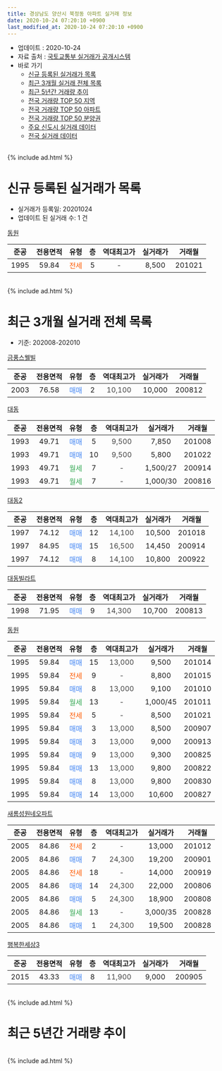 ```yaml
---
title: 경상남도 양산시 북정동 아파트 실거래 정보
date: 2020-10-24 07:20:10 +0900
last_modified_at: 2020-10-24 07:20:10 +0900
---
```


* 업데이트 : 2020-10-24
* 자료 출처 : [국토교통부 실거래가 공개시스템](http://rt.molit.go.kr)
* 바로 가기
    * [신규 등록된 실거래가 목록](#신규-등록된-실거래가-목록)
    * [최근 3개월 실거래 전체 목록](#최근-3개월-실거래-전체-목록)
    * [최근 5년간 거래량 추이](#최근-5년간-거래량-추이)
    * [전국 거래량 TOP 50 지역](https://inasie.github.io/apt-trade-info/최근-3개월-전국에서-가장-거래가-많이-발생한-지역)
    * [전국 거래량 TOP 50 아파트](https://inasie.github.io/apt-trade-info/최근-3개월-전국에서-가장-거래가-많이-발생한-아파트)
    * [전국 거래량 TOP 50 분양권](https://inasie.github.io/apt-trade-info/최근-3개월-전국에서-가장-거래가-많이-발생한-분양권)
    * [주요 신도시 실거래 데이터](https://inasie.github.io/apt-trade-info/주요-신도시)
    * [전국 실거래 데이터](https://inasie.github.io/apt-trade-info/전국)
<br>
{% include ad.html %}
<br>

# 신규 등록된 실거래가 목록
* 실거래가 등록일: 20201024
* 업데이트 된 실거래 수: 1 건


[동원](https://search.naver.com/search.naver?query=%EA%B2%BD%EC%83%81%EB%82%A8%EB%8F%84+%EC%96%91%EC%82%B0%EC%8B%9C+%EB%B6%81%EC%A0%95%EB%8F%99+%EB%8F%99%EC%9B%90)

|준공|전용면적|유형|층|역대최고가|실거래가|거래월|
|:---:|:---:|:---:|:---:|:---:|:---:|:---:|
|1995|59.84|<span style="color:#ff5a00">전세</span>|5|<span style="color:#444444">-</span>|8,500|201021|


<br>
{% include ad.html %}
<br>

# 최근 3개월 실거래 전체 목록
* 기준: 202008-202010


[금풍스웰빌](https://search.naver.com/search.naver?query=%EA%B2%BD%EC%83%81%EB%82%A8%EB%8F%84+%EC%96%91%EC%82%B0%EC%8B%9C+%EB%B6%81%EC%A0%95%EB%8F%99+%EA%B8%88%ED%92%8D%EC%8A%A4%EC%9B%B0%EB%B9%8C)

|준공|전용면적|유형|층|역대최고가|실거래가|거래월|
|:---:|:---:|:---:|:---:|:---:|:---:|:---:|
|2003|76.58|<span style="color:#4285f3">매매</span>|2|<span style="color:#444444">10,100</span>|10,000|200812|

[대동](https://search.naver.com/search.naver?query=%EA%B2%BD%EC%83%81%EB%82%A8%EB%8F%84+%EC%96%91%EC%82%B0%EC%8B%9C+%EB%B6%81%EC%A0%95%EB%8F%99+%EB%8C%80%EB%8F%99)

|준공|전용면적|유형|층|역대최고가|실거래가|거래월|
|:---:|:---:|:---:|:---:|:---:|:---:|:---:|
|1993|49.71|<span style="color:#4285f3">매매</span>|5|<span style="color:#444444">9,500</span>|7,850|201008|
|1993|49.71|<span style="color:#4285f3">매매</span>|10|<span style="color:#444444">9,500</span>|5,800|201022|
|1993|49.71|<span style="color:#34a853">월세</span>|7|<span style="color:#444444">-</span>|1,500/27|200914|
|1993|49.71|<span style="color:#34a853">월세</span>|7|<span style="color:#444444">-</span>|1,000/30|200816|

[대동2](https://search.naver.com/search.naver?query=%EA%B2%BD%EC%83%81%EB%82%A8%EB%8F%84+%EC%96%91%EC%82%B0%EC%8B%9C+%EB%B6%81%EC%A0%95%EB%8F%99+%EB%8C%80%EB%8F%992)

|준공|전용면적|유형|층|역대최고가|실거래가|거래월|
|:---:|:---:|:---:|:---:|:---:|:---:|:---:|
|1997|74.12|<span style="color:#4285f3">매매</span>|12|<span style="color:#444444">14,100</span>|10,500|201018|
|1997|84.95|<span style="color:#4285f3">매매</span>|15|<span style="color:#444444">16,500</span>|14,450|200914|
|1997|74.12|<span style="color:#4285f3">매매</span>|8|<span style="color:#444444">14,100</span>|10,800|200922|

[대동빌라트](https://search.naver.com/search.naver?query=%EA%B2%BD%EC%83%81%EB%82%A8%EB%8F%84+%EC%96%91%EC%82%B0%EC%8B%9C+%EB%B6%81%EC%A0%95%EB%8F%99+%EB%8C%80%EB%8F%99%EB%B9%8C%EB%9D%BC%ED%8A%B8)

|준공|전용면적|유형|층|역대최고가|실거래가|거래월|
|:---:|:---:|:---:|:---:|:---:|:---:|:---:|
|1998|71.95|<span style="color:#4285f3">매매</span>|9|<span style="color:#444444">14,300</span>|10,700|200813|

[동원](https://search.naver.com/search.naver?query=%EA%B2%BD%EC%83%81%EB%82%A8%EB%8F%84+%EC%96%91%EC%82%B0%EC%8B%9C+%EB%B6%81%EC%A0%95%EB%8F%99+%EB%8F%99%EC%9B%90)

|준공|전용면적|유형|층|역대최고가|실거래가|거래월|
|:---:|:---:|:---:|:---:|:---:|:---:|:---:|
|1995|59.84|<span style="color:#4285f3">매매</span>|15|<span style="color:#444444">13,000</span>|9,500|201014|
|1995|59.84|<span style="color:#ff5a00">전세</span>|9|<span style="color:#444444">-</span>|8,800|201015|
|1995|59.84|<span style="color:#4285f3">매매</span>|8|<span style="color:#444444">13,000</span>|9,100|201010|
|1995|59.84|<span style="color:#34a853">월세</span>|13|<span style="color:#444444">-</span>|1,000/45|201011|
|1995|59.84|<span style="color:#ff5a00">전세</span>|5|<span style="color:#444444">-</span>|8,500|201021|
|1995|59.84|<span style="color:#4285f3">매매</span>|3|<span style="color:#444444">13,000</span>|8,500|200907|
|1995|59.84|<span style="color:#4285f3">매매</span>|3|<span style="color:#444444">13,000</span>|9,000|200913|
|1995|59.84|<span style="color:#4285f3">매매</span>|9|<span style="color:#444444">13,000</span>|9,300|200825|
|1995|59.84|<span style="color:#4285f3">매매</span>|13|<span style="color:#444444">13,000</span>|9,800|200822|
|1995|59.84|<span style="color:#4285f3">매매</span>|8|<span style="color:#444444">13,000</span>|9,800|200830|
|1995|59.84|<span style="color:#4285f3">매매</span>|14|<span style="color:#444444">13,000</span>|10,600|200827|

[새롬성원네오파트](https://search.naver.com/search.naver?query=%EA%B2%BD%EC%83%81%EB%82%A8%EB%8F%84+%EC%96%91%EC%82%B0%EC%8B%9C+%EB%B6%81%EC%A0%95%EB%8F%99+%EC%83%88%EB%A1%AC%EC%84%B1%EC%9B%90%EB%84%A4%EC%98%A4%ED%8C%8C%ED%8A%B8)

|준공|전용면적|유형|층|역대최고가|실거래가|거래월|
|:---:|:---:|:---:|:---:|:---:|:---:|:---:|
|2005|84.86|<span style="color:#ff5a00">전세</span>|2|<span style="color:#444444">-</span>|13,000|201012|
|2005|84.86|<span style="color:#4285f3">매매</span>|7|<span style="color:#444444">24,300</span>|19,200|200901|
|2005|84.86|<span style="color:#ff5a00">전세</span>|18|<span style="color:#444444">-</span>|14,000|200919|
|2005|84.86|<span style="color:#4285f3">매매</span>|14|<span style="color:#444444">24,300</span>|22,000|200806|
|2005|84.86|<span style="color:#4285f3">매매</span>|5|<span style="color:#444444">24,300</span>|18,900|200808|
|2005|84.86|<span style="color:#34a853">월세</span>|13|<span style="color:#444444">-</span>|3,000/35|200828|
|2005|84.86|<span style="color:#4285f3">매매</span>|1|<span style="color:#444444">24,300</span>|19,500|200828|

[행복한세상3](https://search.naver.com/search.naver?query=%EA%B2%BD%EC%83%81%EB%82%A8%EB%8F%84+%EC%96%91%EC%82%B0%EC%8B%9C+%EB%B6%81%EC%A0%95%EB%8F%99+%ED%96%89%EB%B3%B5%ED%95%9C%EC%84%B8%EC%83%813)

|준공|전용면적|유형|층|역대최고가|실거래가|거래월|
|:---:|:---:|:---:|:---:|:---:|:---:|:---:|
|2015|43.33|<span style="color:#4285f3">매매</span>|8|<span style="color:#444444">11,900</span>|9,000|200905|


<br>
{% include ad.html %}
<br>

# 최근 5년간 거래량 추이


<div style="width:100%;">
    <canvas id="deal_progress" height="200"></canvas>
</div>

<script>
new Chart(document.getElementById("deal_progress"), {
    type: 'line',
    data: {
        labels: ['201510','201511','201512','201601','201602','201603','201604','201605','201606','201607','201608','201609','201610','201611','201612','201701','201702','201703','201704','201705','201706','201707','201708','201709','201710','201711','201712','201801','201802','201803','201804','201805','201806','201807','201808','201809','201810','201811','201812','201901','201902','201903','201904','201905','201906','201907','201908','201909','201910','201911','201912','202001','202002','202003','202004','202005','202006','202007','202008','202009','202010'],
        datasets: [{
            label: '매매',
            pointRadius: 1,
            data: [24, 15, 14, 19, 9, 25, 21, 16, 11, 10, 25, 23, 19, 25, 8, 7, 19, 19, 9, 14, 14, 14, 7, 10, 11, 9, 5, 9, 8, 10, 7, 8, 5, 7, 8, 11, 6, 7, 7, 6, 8, 10, 5, 5, 5, 3, 6, 10, 21, 13, 15, 6, 12, 14, 6, 10, 9, 24, 9, 6, 5],
            borderColor: "rgba(255, 201, 14, 1)",
            backgroundColor: "rgba(255, 201, 14, 0.5)",
            fill: false,
            lineTension: 0
        },{
            label: '전월세',
            pointRadius: 1,
            data: [9, 4, 3, 4, 7, 11, 2, 6, 2, 6, 0, 6, 6, 2, 5, 5, 11, 6, 2, 3, 1, 8, 6, 6, 4, 7, 5, 3, 5, 7, 2, 7, 5, 6, 3, 6, 3, 3, 7, 6, 5, 9, 3, 7, 3, 5, 7, 3, 6, 5, 2, 1, 10, 8, 3, 9, 8, 6, 2, 2, 4],
            borderColor: "rgba(0, 141, 185, 1)",
            backgroundColor: "rgba(0, 141, 185, 0.5)",
            fill: false,
            lineTension: 0
        }
        ]
    },
    options: {
        responsive: true,
        title: {
            display: false
        },
        tooltips: {
            mode: 'index',
            intersect: false
        },
        hover: {
            mode: 'nearest',
            intersect: true
        },
        scales: {
            xAxes: [{
                display: true,
                scaleLabel: {
                    display: true,
                    labelString: '년/월'
                }
            }],
            yAxes: [{
                display: true,
                ticks: {
                    suggestedMin: 0,
                },
                scaleLabel: {
                    display: true,
                    labelString: '실거래 수'
                }
            }]
        }
    }
});

</script>


<br>
{% include ad.html %}
<br>


